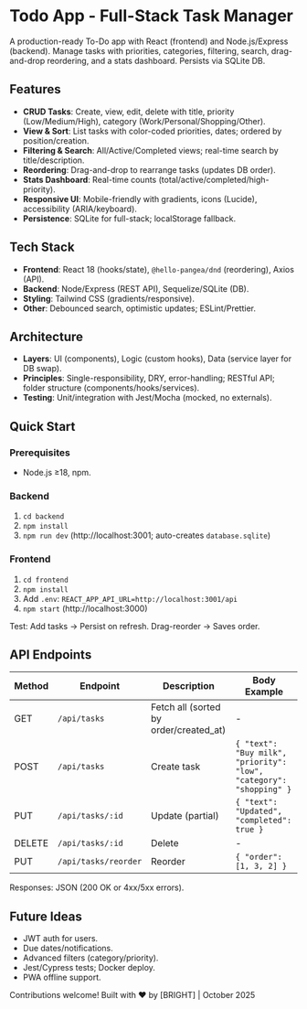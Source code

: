 # Todo App - Full-Stack Task Manager

A production-ready To-Do app with React (frontend) and Node.js/Express (backend). Manage tasks with priorities, categories, filtering, search, drag-and-drop reordering, and a stats dashboard. Persists via SQLite DB.

## Features
- **CRUD Tasks**: Create, view, edit, delete with title, priority (Low/Medium/High), category (Work/Personal/Shopping/Other).
- **View & Sort**: List tasks with color-coded priorities, dates; ordered by position/creation.
- **Filtering & Search**: All/Active/Completed views; real-time search by title/description.
- **Reordering**: Drag-and-drop to rearrange tasks (updates DB order).
- **Stats Dashboard**: Real-time counts (total/active/completed/high-priority).
- **Responsive UI**: Mobile-friendly with gradients, icons (Lucide), accessibility (ARIA/keyboard).
- **Persistence**: SQLite for full-stack; localStorage fallback.

## Tech Stack
- **Frontend**: React 18 (hooks/state), `@hello-pangea/dnd` (reordering), Axios (API).
- **Backend**: Node/Express (REST API), Sequelize/SQLite (DB).
- **Styling**: Tailwind CSS (gradients/responsive).
- **Other**: Debounced search, optimistic updates; ESLint/Prettier.

## Architecture
- **Layers**: UI (components), Logic (custom hooks), Data (service layer for DB swap).
- **Principles**: Single-responsibility, DRY, error-handling; RESTful API; folder structure (components/hooks/services).
- **Testing**: Unit/integration with Jest/Mocha (mocked, no externals).

## Quick Start

### Prerequisites
- Node.js ≥18, npm.

### Backend
1. `cd backend`
2. `npm install`
3. `npm run dev` (http://localhost:3001; auto-creates `database.sqlite`)

### Frontend
1. `cd frontend`
2. `npm install`
3. Add `.env`: `REACT_APP_API_URL=http://localhost:3001/api`
4. `npm start` (http://localhost:3000)

Test: Add tasks → Persist on refresh. Drag-reorder → Saves order.

## API Endpoints
| Method | Endpoint | Description | Body Example |
|--------|----------|-------------|--------------|
| GET | `/api/tasks` | Fetch all (sorted by order/created_at) | - |
| POST | `/api/tasks` | Create task | `{ "text": "Buy milk", "priority": "low", "category": "shopping" }` |
| PUT | `/api/tasks/:id` | Update (partial) | `{ "text": "Updated", "completed": true }` |
| DELETE | `/api/tasks/:id` | Delete | - |
| PUT | `/api/tasks/reorder` | Reorder | `{ "order": [1, 3, 2] }` |

Responses: JSON (200 OK or 4xx/5xx errors).

## Future Ideas
- JWT auth for users.
- Due dates/notifications.
- Advanced filters (category/priority).
- Jest/Cypress tests; Docker deploy.
- PWA offline support.

Contributions welcome! Built with ❤️ by [BRIGHT] | October 2025